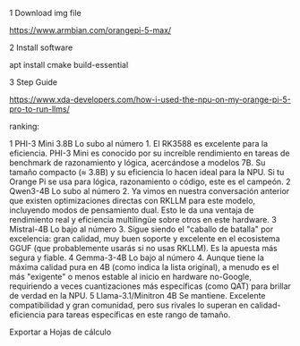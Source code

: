 
1 Download img file 

https://www.armbian.com/orangepi-5-max/

2 Install software

apt install cmake build-essential

3 Step Guide

https://www.xda-developers.com/how-i-used-the-npu-on-my-orange-pi-5-pro-to-run-llms/


ranking: 

1	PHI-3 Mini 3.8B	Lo subo al número 1. El RK3588 es excelente para la eficiencia. PHI-3 Mini es conocido por su increíble rendimiento en tareas de benchmark de razonamiento y lógica, acercándose a modelos 7B. Su tamaño compacto (≈ 3.8B) y su eficiencia lo hacen ideal para la NPU. Si tu Orange Pi se usa para lógica, razonamiento o código, este es el campeón.
2	Qwen3-4B	Lo subo al número 2. Ya vimos en nuestra conversación anterior que existen optimizaciones directas con RKLLM para este modelo, incluyendo modos de pensamiento dual. Esto le da una ventaja de rendimiento real y eficiencia multilingüe sobre otros en este hardware.
3	Mistral-4B	Lo bajo al número 3. Sigue siendo el "caballo de batalla" por excelencia: gran calidad, muy buen soporte y excelente en el ecosistema GGUF (que probablemente usarás si no usas RKLLM). Es la apuesta más segura y fiable.
4	Gemma-3-4B	Lo bajo al número 4. Aunque tiene la máxima calidad pura en 4B (como indica la lista original), a menudo es el más "exigente" o menos estable al inicio en hardware no-Google, requiriendo a veces cuantizaciones más específicas (como QAT) para brillar de verdad en la NPU.
5	Llama-3.1/Minitron 4B	Se mantiene. Excelente compatibilidad y gran comunidad, pero sus rivales lo superan en calidad-eficiencia para tareas específicas en este rango de tamaño.

Exportar a Hojas de cálculo
